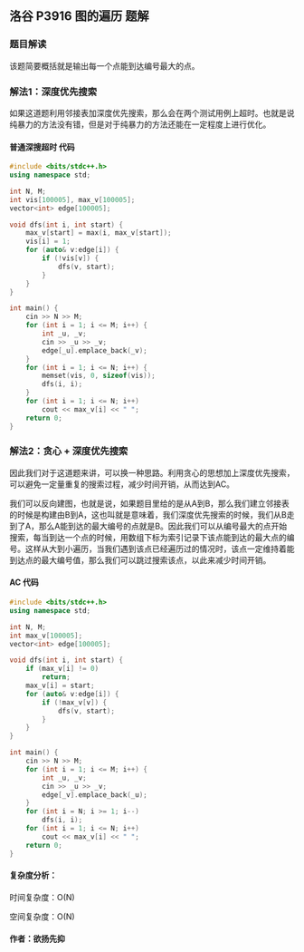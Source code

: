 ## 洛谷 P3916 图的遍历 题解

### 题目解读

该题简要概括就是输出每一个点能到达编号最大的点。

### 解法1：深度优先搜索

如果这道题利用邻接表加深度优先搜索，那么会在两个测试用例上超时。也就是说纯暴力的方法没有错，但是对于纯暴力的方法还能在一定程度上进行优化。

#### 普通深搜超时 代码

```c++
#include <bits/stdc++.h>
using namespace std;

int N, M;
int vis[100005], max_v[100005];
vector<int> edge[100005];

void dfs(int i, int start) {
    max_v[start] = max(i, max_v[start]);
    vis[i] = 1;
    for (auto& v:edge[i]) {
        if (!vis[v]) {
            dfs(v, start);
        }
    }
}

int main() {
    cin >> N >> M;
    for (int i = 1; i <= M; i++) {
        int _u, _v;
        cin >> _u >> _v;
        edge[_u].emplace_back(_v);
    }
    for (int i = 1; i <= N; i++) {
        memset(vis, 0, sizeof(vis));
        dfs(i, i);
    }
    for (int i = 1; i <= N; i++)
        cout << max_v[i] << " ";
    return 0;
}
```

### 解法2：贪心 + 深度优先搜索

因此我们对于这道题来讲，可以换一种思路。利用贪心的思想加上深度优先搜索，可以避免一定量重复的搜索过程，减少时间开销，从而达到AC。

我们可以反向建图，也就是说，如果题目里给的是从A到B，那么我们建立邻接表的时候是构建由B到A，这也叫就是意味着，我们深度优先搜索的时候，我们从B走到了A，那么A能到达的最大编号的点就是B。因此我们可以从编号最大的点开始搜索，每当到达一个点的时候，用数组下标为索引记录下该点能到达的最大点的编号。这样从大到小遍历，当我们遇到该点已经遍历过的情况时，该点一定维持着能到达点的最大编号值，那么我们可以跳过搜索该点，以此来减少时间开销。

#### AC 代码

```c++
#include <bits/stdc++.h>
using namespace std;

int N, M;
int max_v[100005];
vector<int> edge[100005];

void dfs(int i, int start) {
    if (max_v[i] != 0)
        return;
    max_v[i] = start;
    for (auto& v:edge[i]) {
        if (!max_v[v]) {
            dfs(v, start);
        }
    }
}

int main() {
    cin >> N >> M;
    for (int i = 1; i <= M; i++) {
        int _u, _v;
        cin >> _u >> _v;
        edge[_v].emplace_back(_u);
    }
    for (int i = N; i >= 1; i--)
        dfs(i, i);
    for (int i = 1; i <= N; i++)
        cout << max_v[i] << " ";
    return 0;
}
```

#### 复杂度分析：

时间复杂度：O(N)

空间复杂度：O(N)

#### 作者：欲扬先抑